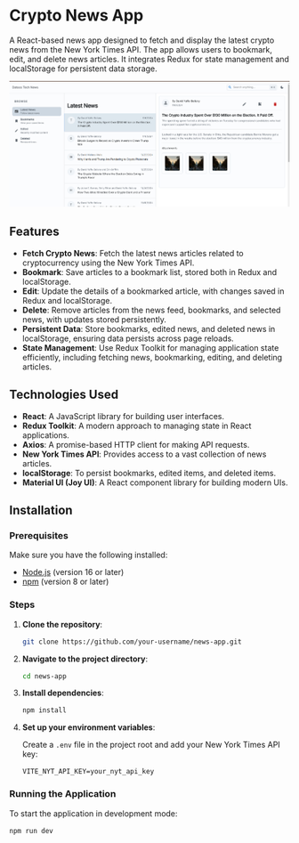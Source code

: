 # Crypto News App

A React-based news app designed to fetch and display the latest crypto news from the New York Times API. The app allows users to bookmark, edit, and delete news articles. It integrates Redux for state management and localStorage for persistent data storage.

![App Screenshot](./screenshot/Screenshot.png?raw=true)

## Features

- **Fetch Crypto News**: Fetch the latest news articles related to cryptocurrency using the New York Times API.
- **Bookmark**: Save articles to a bookmark list, stored both in Redux and localStorage.
- **Edit**: Update the details of a bookmarked article, with changes saved in Redux and localStorage.
- **Delete**: Remove articles from the news feed, bookmarks, and selected news, with updates stored persistently.
- **Persistent Data**: Store bookmarks, edited news, and deleted news in localStorage, ensuring data persists across page reloads.
- **State Management**: Use Redux Toolkit for managing application state efficiently, including fetching news, bookmarking, editing, and deleting articles.

## Technologies Used

- **React**: A JavaScript library for building user interfaces.
- **Redux Toolkit**: A modern approach to managing state in React applications.
- **Axios**: A promise-based HTTP client for making API requests.
- **New York Times API**: Provides access to a vast collection of news articles.
- **localStorage**: To persist bookmarks, edited items, and deleted items.
- **Material UI (Joy UI)**: A React component library for building modern UIs.
  
## Installation

### Prerequisites

Make sure you have the following installed:

- [Node.js](https://nodejs.org/) (version 16 or later)
- [npm](https://npmjs.com/) (version 8 or later)

### Steps

1. **Clone the repository**:

    ```bash
    git clone https://github.com/your-username/news-app.git
    ```

2. **Navigate to the project directory**:

    ```bash
    cd news-app
    ```

3. **Install dependencies**:

    ```bash
    npm install
    ```

4. **Set up your environment variables**:

   Create a `.env` file in the project root and add your New York Times API key:

    ```plaintext
    VITE_NYT_API_KEY=your_nyt_api_key
    ```

### Running the Application

To start the application in development mode:

```bash
npm run dev
```

